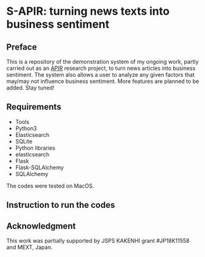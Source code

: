# S-APIR: turning news texts into business sentiment

## Preface

This is a repository of the demonstration system of my ongoing work, partly carried out as an [APIR](https://www.apir.or.jp) research project, to turn news articles into business sentiment. The system also allows a user to analyze any given factors that may/may not influence business sentiment. More features are planned to be added. Stay tuned!

## Requirements

* Tools
 * Python3
 * Elasticsearch
 * SQLite
* Python libraries
 * elasticsearch
 * Flask
 * Flask-SQLAlchemy
 * SQLAlchemy

The codes were tested on MacOS.

## Instruction to run the codes

## Acknowledgment

This work was partially supported by JSPS KAKENHI grant #JP18K11558 and MEXT, Japan. 
